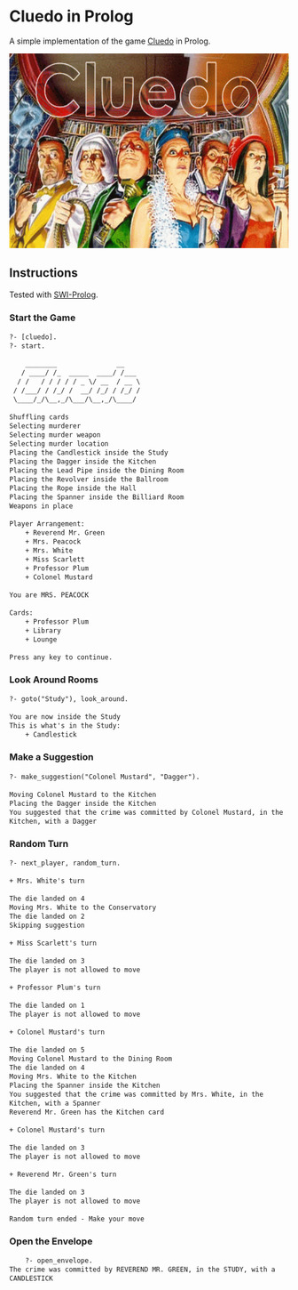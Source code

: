 # Cluedo in Prolog

A simple implementation of the game <a href="https://en.wikipedia.org/wiki/Cluedo">Cluedo</a> in Prolog.

<img src="cluedo.gif" height="350">

## Instructions

Tested with <a href="http://www.swi-prolog.org">SWI-Prolog</a>.

### Start the Game

	?- [cluedo].
	?- start.

	    ________               __          
	   / ____/ /_  _____  ____/ /___       
	  / /   / / / / / _ \/ __  / __ \    
	 / /___/ / /_/ /  __/ /_/ / /_/ /      
	 \____/_/\__,_/\___/\__,_/\____/  

	Shuffling cards
	Selecting murderer
	Selecting murder weapon
	Selecting murder location
	Placing the Candlestick inside the Study
	Placing the Dagger inside the Kitchen
	Placing the Lead Pipe inside the Dining Room
	Placing the Revolver inside the Ballroom
	Placing the Rope inside the Hall
	Placing the Spanner inside the Billiard Room
	Weapons in place

	Player Arrangement: 
	    + Reverend Mr. Green
	    + Mrs. Peacock
	    + Mrs. White
	    + Miss Scarlett
	    + Professor Plum
	    + Colonel Mustard

	You are MRS. PEACOCK

	Cards: 
	    + Professor Plum
	    + Library
	    + Lounge

	Press any key to continue.

### Look Around Rooms

	?- goto("Study"), look_around.

	You are now inside the Study
	This is what's in the Study: 
	    + Candlestick

### Make a Suggestion

	?- make_suggestion("Colonel Mustard", "Dagger").
	
	Moving Colonel Mustard to the Kitchen
	Placing the Dagger inside the Kitchen
	You suggested that the crime was committed by Colonel Mustard, in the Kitchen, with a Dagger

### Random Turn

	?- next_player, random_turn.

	+ Mrs. White's turn

	The die landed on 4
	Moving Mrs. White to the Conservatory
	The die landed on 2
	Skipping suggestion

	+ Miss Scarlett's turn

	The die landed on 3
	The player is not allowed to move

	+ Professor Plum's turn

	The die landed on 1
	The player is not allowed to move

	+ Colonel Mustard's turn

	The die landed on 5
	Moving Colonel Mustard to the Dining Room
	The die landed on 4
	Moving Mrs. White to the Kitchen
	Placing the Spanner inside the Kitchen
	You suggested that the crime was committed by Mrs. White, in the Kitchen, with a Spanner
	Reverend Mr. Green has the Kitchen card

	+ Colonel Mustard's turn

	The die landed on 3
	The player is not allowed to move

	+ Reverend Mr. Green's turn

	The die landed on 3
	The player is not allowed to move

	Random turn ended - Make your move

### Open the Envelope

    	?- open_envelope.
	The crime was committed by REVEREND MR. GREEN, in the STUDY, with a CANDLESTICK
